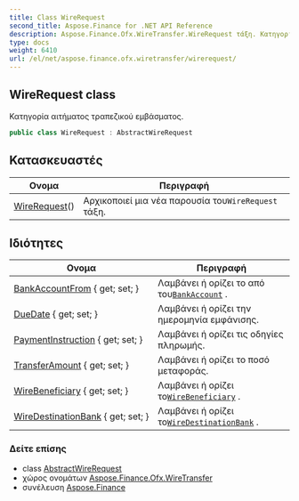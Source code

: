 ```yaml
---
title: Class WireRequest
second_title: Aspose.Finance for .NET API Reference
description: Aspose.Finance.Ofx.WireTransfer.WireRequest τάξη. Κατηγορία αιτήματος τραπεζικού εμβάσματος.
type: docs
weight: 6410
url: /el/net/aspose.finance.ofx.wiretransfer/wirerequest/
---
```

## WireRequest class

Κατηγορία αιτήματος τραπεζικού εμβάσματος.

```csharp
public class WireRequest : AbstractWireRequest
```

## Κατασκευαστές

| Ονομα | Περιγραφή |
| --- | --- |
| [WireRequest](wirerequest/)() | Αρχικοποιεί μια νέα παρουσία του`WireRequest` τάξη. |

## Ιδιότητες

| Ονομα | Περιγραφή |
| --- | --- |
| [BankAccountFrom](../../aspose.finance.ofx.wiretransfer/wirerequest/bankaccountfrom/) { get; set; } | Λαμβάνει ή ορίζει το από του[`BankAccount`](../../aspose.finance.ofx/bankaccount/) . |
| [DueDate](../../aspose.finance.ofx.wiretransfer/wirerequest/duedate/) { get; set; } | Λαμβάνει ή ορίζει την ημερομηνία εμφάνισης. |
| [PaymentInstruction](../../aspose.finance.ofx.wiretransfer/wirerequest/paymentinstruction/) { get; set; } | Λαμβάνει ή ορίζει τις οδηγίες πληρωμής. |
| [TransferAmount](../../aspose.finance.ofx.wiretransfer/wirerequest/transferamount/) { get; set; } | Λαμβάνει ή ορίζει το ποσό μεταφοράς. |
| [WireBeneficiary](../../aspose.finance.ofx.wiretransfer/wirerequest/wirebeneficiary/) { get; set; } | Λαμβάνει ή ορίζει το[`WireBeneficiary`](./wirebeneficiary/) . |
| [WireDestinationBank](../../aspose.finance.ofx.wiretransfer/wirerequest/wiredestinationbank/) { get; set; } | Λαμβάνει ή ορίζει το[`WireDestinationBank`](./wiredestinationbank/) . |

### Δείτε επίσης

* class [AbstractWireRequest](../abstractwirerequest/)
* χώρος ονομάτων [Aspose.Finance.Ofx.WireTransfer](../../aspose.finance.ofx.wiretransfer/)
* συνέλευση [Aspose.Finance](../../)



